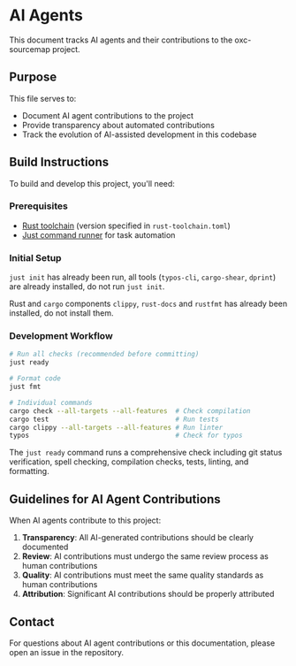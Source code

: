 # AI Agents

This document tracks AI agents and their contributions to the oxc-sourcemap project.

## Purpose

This file serves to:

- Document AI agent contributions to the project
- Provide transparency about automated contributions
- Track the evolution of AI-assisted development in this codebase

## Build Instructions

To build and develop this project, you'll need:

### Prerequisites

- [Rust toolchain](https://rustup.rs/) (version specified in `rust-toolchain.toml`)
- [Just command runner](https://github.com/casey/just) for task automation

### Initial Setup

`just init` has already been run, all tools (`typos-cli`, `cargo-shear`, `dprint`) are already installed, do not run `just init`.

Rust and `cargo` components `clippy`, `rust-docs` and `rustfmt` has already been installed, do not install them.

### Development Workflow

```bash
# Run all checks (recommended before committing)
just ready

# Format code
just fmt

# Individual commands
cargo check --all-targets --all-features  # Check compilation
cargo test                                # Run tests
cargo clippy --all-targets --all-features # Run linter
typos                                     # Check for typos
```

The `just ready` command runs a comprehensive check including git status verification, spell checking, compilation checks, tests, linting, and formatting.

## Guidelines for AI Agent Contributions

When AI agents contribute to this project:

1. **Transparency**: All AI-generated contributions should be clearly documented
2. **Review**: AI contributions must undergo the same review process as human contributions
3. **Quality**: AI contributions must meet the same quality standards as human contributions
4. **Attribution**: Significant AI contributions should be properly attributed

## Contact

For questions about AI agent contributions or this documentation, please open an issue in the repository.
